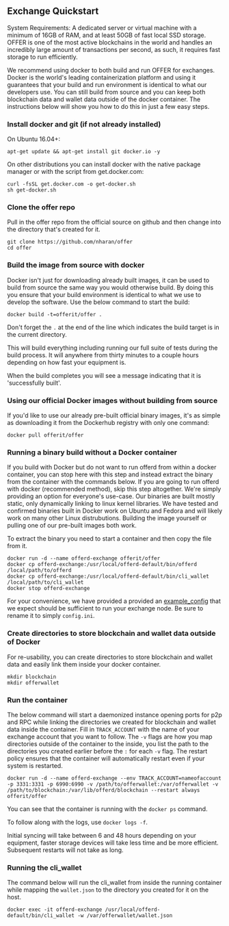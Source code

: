 Exchange Quickstart
-------------------

System Requirements: A dedicated server or virtual machine with a minimum of 16GB of RAM, and at least 50GB of fast local SSD storage. OFFER is one of the most active blockchains in the world and handles an incredibly large amount of transactions per second, as such, it requires fast storage to run efficiently.

We recommend using docker to both build and run OFFER for exchanges. Docker is the world's leading containerization platform and using it guarantees that your build and run environment is identical to what our developers use. You can still build from source and you can keep both blockchain data and wallet data outside of the docker container. The instructions below will show you how to do this in just a few easy steps.

### Install docker and git (if not already installed)

On Ubuntu 16.04+:
```
apt-get update && apt-get install git docker.io -y
```

On other distributions you can install docker with the native package manager or with the script from get.docker.com:
```
curl -fsSL get.docker.com -o get-docker.sh
sh get-docker.sh
```

### Clone the offer repo

Pull in the offer repo from the official source on github and then change into the directory that's created for it.
```
git clone https://github.com/nharan/offer
cd offer
```

### Build the image from source with docker

Docker isn't just for downloading already built images, it can be used to build from source the same way you would otherwise build. By doing this you ensure that your build environment is identical to what we use to develop the software. Use the below command to start the build:

```
docker build -t=offerit/offer .
```

Don't forget the `.` at the end of the line which indicates the build target is in the current directory.

This will build everything including running our full suite of tests during the build process. It will anywhere from thirty minutes to a couple hours depending on how fast your equipment is.

When the build completes you will see a message indicating that it is 'successfully built'.

### Using our official Docker images without building from source

If you'd like to use our already pre-built official binary images, it's as simple as downloading it from the Dockerhub registry with only one command:

```
docker pull offerit/offer
```

### Running a binary build without a Docker container

If you build with Docker but do not want to run offerd from within a docker container, you can stop here with this step and instead extract the binary from the container with the commands below. If you are going to run offerd with docker (recommended method), skip this step altogether. We're simply providing an option for everyone's use-case. Our binaries are built mostly static, only dynamically linking to linux kernel libraries. We have tested and confirmed binaries built in Docker work on Ubuntu and Fedora and will likely work on many other Linux distrubutions. Building the image yourself or pulling one of our pre-built images both work.

To extract the binary you need to start a container and then copy the file from it.

```
docker run -d --name offerd-exchange offerit/offer
docker cp offerd-exchange:/usr/local/offerd-default/bin/offerd /local/path/to/offerd
docker cp offerd-exchange:/usr/local/offerd-default/bin/cli_wallet /local/path/to/cli_wallet
docker stop offerd-exchange
```

For your convenience, we have provided a provided an [example\_config](example\_config.ini) that we expect should be sufficient to run your exchange node. Be sure to rename it to simply `config.ini`.

### Create directories to store blockchain and wallet data outside of Docker

For re-usability, you can create directories to store blockchain and wallet data and easily link them inside your docker container.

```
mkdir blockchain
mkdir offerwallet
```

### Run the container

The below command will start a daemonized instance opening ports for p2p and RPC  while linking the directories we created for blockchain and wallet data inside the container. Fill in `TRACK_ACCOUNT` with the name of your exchange account that you want to follow. The `-v` flags are how you map directories outside of the container to the inside, you list the path to the directories you created earlier before the `:` for each `-v` flag. The restart policy ensures that the container will automatically restart even if your system is restarted.

```
docker run -d --name offerd-exchange --env TRACK_ACCOUNT=nameofaccount -p 3331:3331 -p 6990:6990 -v /path/to/offerwallet:/var/offerwallet -v /path/to/blockchain:/var/lib/offerd/blockchain --restart always offerit/offer
```

You can see that the container is running with the `docker ps` command.

To follow along with the logs, use `docker logs -f`.

Initial syncing will take between 6 and 48 hours depending on your equipment, faster storage devices will take less time and be more efficient. Subsequent restarts will not take as long.

### Running the cli_wallet

The command below will run the cli_wallet from inside the running container while mapping the `wallet.json` to the directory you created for it on the host.

```
docker exec -it offerd-exchange /usr/local/offerd-default/bin/cli_wallet -w /var/offerwallet/wallet.json
```
